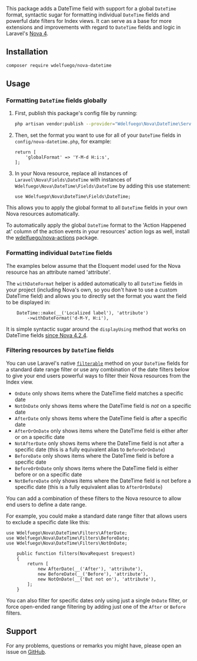 This package adds a DateTime field with support for a global `DateTime` format, syntactic sugar for formatting individual `DateTime` fields and powerful date filters for Index views. It can serve as a base for more extensions and improvements with regard to `DateTime` fields and logic in Laravel's [Nova 4](https://nova.laravel.com).

## Installation
```sh
composer require wdelfuego/nova-datetime
```
  
## Usage

### Formatting `DateTime` fields globally
1. First, publish this package's config file by running:
    ```sh
    php artisan vendor:publish --provider="Wdelfuego\Nova\DateTime\ServiceProvider"
    ```
2. Then, set the format you want to use for all of your `DateTime` fields in `config/nova-datetime.php`, for example:

    ```
    return [
        'globalFormat' => 'Y-M-d H:i:s',
    ];
    ```
3. In your Nova resource, replace all instances of `Laravel\Nova\Fields\DateTime` with instances of `Wdelfuego\Nova\DateTime\Fields\DateTime` by adding this use statement:

   ```
   use Wdelfuego\Nova\DateTime\Fields\DateTime;
   ```

This allows you to apply the global format to all `DateTime` fields in your own Nova resources automatically.

To automatically apply the global `DateTime` format to the 'Action Happened at' column of the action events in your resources' action logs as well, install the [wdelfuego/nova-actions](https://github.com/wdelfuego/nova-actions) package.

### Formatting individual `DateTime` fields
The examples below assume that the Eloquent model used for the Nova resource has an attribute named 'attribute'.

The `withDateFormat` helper is added automatically to all `DateTime` fields in your project (including Nova's own, so you don't have to use a custom DateTime field) and allows you to directly set the format you want the field to be displayed in:

```
    DateTime::make(__('Localized label'), 'attribute')
        ->withDateFormat('d-M-Y, H:i'),
```

It is simple syntactic sugar around the `displayUsing` method that works on DateTime fields [since Nova 4.2.4](https://github.com/laravel/nova-issues/discussions/3929#discussioncomment-2607539).

### Filtering resources by `DateTime` fields

You can use Laravel's native [`filterable`](https://nova.laravel.com/docs/4.0/resources/fields.html#filterable-fields) method on your `DateTime` fields for a standard date range filter or use any combination of the date filters below to give your end users powerful ways to filter their Nova resources from the Index view.

- `OnDate` only shows items where the DateTime field matches a specific date
- `NotOnDate` only shows items where the DateTime field is *not* on a specific date
- `AfterDate` only shows items where the DateTime field is after a specific date
- `AfterOrOnDate` only shows items where the DateTime field is either after or on a specific date
- `NotAfterDate` only shows items where the DateTime field is not after a specific date (this is a fully equivalent alias to `BeforeOrOnDate`)
- `BeforeDate` only shows items where the DateTime field is before a specific date
- `BeforeOrOnDate` only shows items where the DateTime field is either before or on a specific date
- `NotBeforeDate` only shows items where the DateTime field is not before a specific date (this is a fully equivalent alias to `AfterOrOnDate`)

You can add a combination of these filters to the Nova resource to allow end users to define a date range.

For example, you could make a standard date range filter that allows users to exclude a specific date like this:
```
use Wdelfuego\Nova\DateTime\Filters\AfterDate;
use Wdelfuego\Nova\DateTime\Filters\BeforeDate;
use Wdelfuego\Nova\DateTime\Filters\NotOnDate;
```
```
    public function filters(NovaRequest $request)
    {
        return [
            new AfterDate(__('After'), 'attribute'),
            new BeforeDate(__('Before'), 'attribute'),
            new NotOnDate(__('But not on'), 'attribute'),
        ];
    }
```

You can also filter for specific dates only using just a single `OnDate` filter, or force open-ended range filtering by adding just one of the `After` or `Before` filters.

## Support

For any problems, questions or remarks you might have, please open an issue on [GitHub](https://github.com/wdelfuego/nova-datetime).